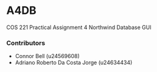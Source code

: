 # A4DB
COS 221 Practical Assignment 4 Northwind Database GUI

### Contributors 
- Connor Bell (u24569608)
- Adriano Roberto Da Costa Jorge (u24634434)
